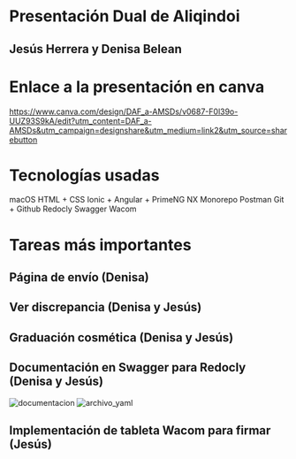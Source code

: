 # Presentación Dual de Aliqindoi
## Jesús Herrera y Denisa Belean

# Enlace a la presentación en canva
https://www.canva.com/design/DAF_a-AMSDs/v0687-F0l39o-UUZ93S9kA/edit?utm_content=DAF_a-AMSDs&utm_campaign=designshare&utm_medium=link2&utm_source=sharebutton

# Tecnologías usadas
macOS
HTML + CSS
Ionic + Angular + PrimeNG
NX Monorepo
Postman
Git + Github
Redocly
Swagger
Wacom

# Tareas más importantes

## Página de envío (Denisa)

## Ver discrepancia (Denisa y Jesús)

## Graduación cosmética (Denisa y Jesús)

## Documentación en Swagger para Redocly (Denisa y Jesús)
![documentacion](https://github.com/Jesushs4/Presentacion_Dual_2DAM/assets/115071141/4e806c23-0d0b-4ff8-8f6c-fc6006201ede)
![archivo_yaml](https://github.com/Jesushs4/Presentacion_Dual_2DAM/assets/115071141/46a9fe68-3fed-4fc7-9852-bccebf006db3)
## Implementación de tableta Wacom para firmar (Jesús)

